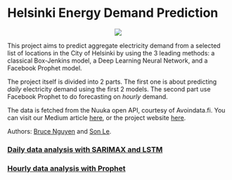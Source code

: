 # Helsinki Energy Demand Prediction

<p align="center">
  <img src="/docs/images/result.png"/>
</p>

This project aims to predict aggregate electricity demand from a selected list of locations in the City of Helsinki by using the 3 leading methods: a classical Box-Jenkins model, a Deep Learning Neural Network, and a Facebook Prophet model.

The project itself is divided into 2 parts. The first one is about predicting *daily* electricity demand using the first 2 models. The second part use Facebook Prophet to do forecasting on *hourly* demand.

The data is fetched from the Nuuka open API, courtesy of Avoindata.fi. You can visit our Medium article [here](https://towardsdatascience.com/end-to-end-time-series-analysis-and-forecasting-a-trio-of-sarimax-lstm-and-prophet-part-1-306367e57db8), or the project website [here](https://quan-possible.github.io/energy-demand-prediction).

Authors: [Bruce Nguyen](https://github.com/quan-possible) and [Son Le](https://github.com/SonAlexLe).

### [Daily data analysis with SARIMAX and LSTM](https://quan-possible.github.io/energy-demand-prediction/daily)

### [Hourly data analysis with Prophet](https://quan-possible.github.io/energy-demand-prediction/hourly)
